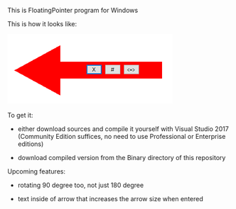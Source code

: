 This is FloatingPointer program for Windows

This is how it looks like:

![screenshot of FloatingPointer](https://raw.githubusercontent.com/je-r/FloatingPointer/master/screenshot.png)

To get it:

- either download sources and compile it yourself with Visual Studio 2017 (Community Edition suffices, no need to use Professional or Enterprise editions)

- download compiled version from the Binary directory of this repository


Upcoming features:

- rotating 90 degree too, not just 180 degree

- text inside of arrow that increases the arrow size when entered

